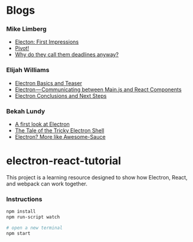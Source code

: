 
# Blogs

### Mike Limberg
* [Electon: First Impressions](https://medium.com/@limbergmike/electron-first-impressions-43ce4942df17)
* [Pivot!](https://medium.com/@limbergmike/pivot-46035d62e7ec)
* [Why do they call them deadlines anyway?](https://medium.com/@limbergmike/post-mortem-13a92387d0c8)

### Elijah Williams
* [Electron Basics and Teaser](https://medium.com/@ejwill04/electron-basics-and-teaser-c19ef26a0c2e)
* [Electron — Communicating between Main.js and React Components](https://medium.com/@ejwill04/one-of-the-unique-challenges-with-working-with-electron-and-react-was-understanding-how-the-files-8be6f6663a47)
* [Electron Conclusions and Next Steps](https://medium.com/@ejwill04/electron-conclusions-and-next-steps-ec59fb22b0bc)

### Bekah Lundy
* [A first look at Electron](https://medium.com/@rebekahlundy/a-first-look-at-electron-c99d16b46dfb)
* [The Tale of the Tricky Electron Shell](https://medium.com/@rebekahlundy/the-tale-of-the-tricky-electron-shell-3bd740aa86e7)
* [Electron? More like Awesome-Sauce](https://medium.com/@rebekahlundy/electron-more-like-awesome-sauce-10583e9be760)

# electron-react-tutorial

This project is a learning resource designed to show how Electron, React, and webpack can work together.

### Instructions

```bash
npm install
npm run-script watch

# open a new terminal
npm start
```
